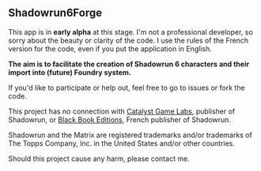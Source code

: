 ## Shadowrun6Forge
This app is in **early alpha** at this stage. 
I'm not a professional developer, so sorry about the beauty or clarity of the code.
I use the rules of the French version for the code, even if you put the application in English.

**The aim is to facilitate the creation of Shadowrun 6 characters and their import into (future) Foundry system.**

If you'd like to participate or help out, feel free to go to issues or fork the code.

This project has no connection with [Catalyst Game Labs](https://www.catalystgamelabs.com/), publisher of Shadowrun, or [Black Book Editions](https://black-book-editions.fr/catalogue.php?id=150), French publisher of Shadowrun.

Shadowrun and the Matrix are registered trademarks and/or trademarks of The Topps Company, Inc. in the United States and/or other countries.

Should this project cause any harm, please contact me.
